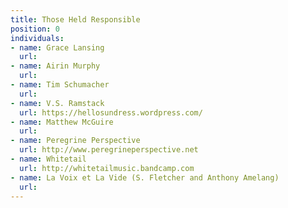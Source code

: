 ```yaml
---
title: Those Held Responsible
position: 0
individuals:
- name: Grace Lansing
  url: 
- name: Airin Murphy
  url: 
- name: Tim Schumacher
  url: 
- name: V.S. Ramstack
  url: https://hellosundress.wordpress.com/
- name: Matthew McGuire
  url: 
- name: Peregrine Perspective
  url: http://www.peregrineperspective.net
- name: Whitetail
  url: http://whitetailmusic.bandcamp.com
- name: La Voix et La Vide (S. Fletcher and Anthony Amelang)
  url: 
---
```


